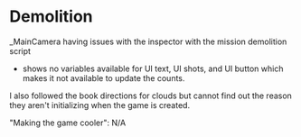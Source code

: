 # Demolition
 
_MainCamera having issues with the inspector with the mission demolition script
- shows no variables available for UI text, UI shots, and UI button which makes it not available to update the counts.

I also followed the book directions for clouds but cannot find out the reason they aren't initializing when the game is created.

"Making the game cooler": N/A

